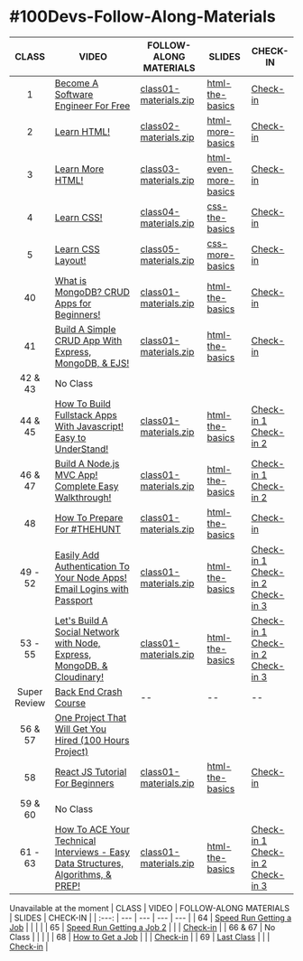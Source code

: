 # #100Devs-Follow-Along-Materials

| CLASS | VIDEO | FOLLOW-ALONG MATERIALS | SLIDES | CHECK-IN |
| :---: | --- | --- | --- | --- | 
| 1 | [Become A Software Engineer For Free](https://youtu.be/o3IIobN4xR0) | [class01-materials.zip](https://drive.google.com/file/d/1rAlGpC-4WmtEJ9-RO6dtHqiiw57PjFth/view) | [html-the-basics](https://slides.com/leonnoel/100devs2-html-the-basics) | [Check-in](https://twitter.com/leonnoel/status/1481030723347746816) |
| 2 | [Learn HTML!](https://youtu.be/eCRbEILXXmE) | [class02-materials.zip](https://drive.google.com/file/d/178XnAGdNHHgF0O1b1zNgTEQpJHGu7RMc/view) | [html-more-basics](https://slides.com/leonnoel/100devs2-html-more-basics) | [Check-in](https://twitter.com/leonnoel/status/1481755548227829764) |
| 3 | [Learn More HTML!](https://youtu.be/rdWM6kUImjE) | [class03-materials.zip](https://drive.google.com/file/d/1jq4KyRu8_-8la9-kPC7MpvEi_RAP8jtn/view) | [html-even-more-basics](https://slides.com/leonnoel/100devs2-html-even-more-basics) | [Check-in](https://twitter.com/leonnoel/status/1483567676626653185) |
| 4 | [Learn CSS!](https://youtu.be/Q1Obtn29twk) | [class04-materials.zip](https://drive.google.com/file/d/1nb5QadNC2Z1x2oqH9zIMZFVbYjarM5Br/view) | [css-the-basics](https://slides.com/leonnoel/100devs2-css-the-basics) | [Check-in](https://twitter.com/leonnoel/status/1484292275064631297) |
| 5 | [Learn CSS Layout!](https://youtu.be/E6Z8cWU_fjI) | [class05-materials.zip](https://drive.google.com/file/d/1bCfEIHVAXuDo_XERIoog1bcuJfIqrgpv/view) | [css-more-basics](https://slides.com/leonnoel/100devs2-css-more-basics) | [Check-in](https://twitter.com/leonnoel/status/1486104346227970050) |
| 40 | [What is MongoDB? CRUD Apps for Beginners!](https://youtu.be/3eafTTnEfMw) | [class01-materials.zip](https://drive.google.com/file/d/1rAlGpC-4WmtEJ9-RO6dtHqiiw57PjFth/view) | [html-the-basics](https://slides.com/leonnoel/100devs2-html-the-basics) | [Check-in](https://twitter.com/leonnoel/status/1534286728218804224) |
| 41 | [Build A Simple CRUD App With Express, MongoDB, & EJS!](https://youtu.be/LHf_STV_rLE) | [class01-materials.zip](https://drive.google.com/file/d/1rAlGpC-4WmtEJ9-RO6dtHqiiw57PjFth/view) | [html-the-basics](https://slides.com/leonnoel/100devs2-html-the-basics) | [Check-in](https://twitter.com/leonnoel/status/1535011532551049216) |
| 42 & 43 | No Class |  |  |  |
| 44 & 45 | [How To Build Fullstack Apps With Javascript! Easy to UnderStand!](https://youtu.be/jZ-kmmgi_d0) | [class01-materials.zip](https://drive.google.com/file/d/1rAlGpC-4WmtEJ9-RO6dtHqiiw57PjFth/view) | [html-the-basics](https://slides.com/leonnoel/100devs2-html-the-basics) | [Check-in 1](https://twitter.com/leonnoel/status/1557117071565000704) <br /> [Check-in 2](https://twitter.com/leonnoel/status/1557841864111230976) |
| 46 & 47 | [Build A Node.js MVC App! Complete Easy Walkthrough!](https://youtu.be/SVX_HMum0n4) | [class01-materials.zip](https://drive.google.com/file/d/1rAlGpC-4WmtEJ9-RO6dtHqiiw57PjFth/view) | [html-the-basics](https://slides.com/leonnoel/100devs2-html-the-basics) | [Check-in 1](https://twitter.com/leonnoel/status/1559654124253196288) <br /> [Check-in 2](https://twitter.com/leonnoel/status/1560378673957482496) |
| 48 | [How To Prepare For #THEHUNT](https://youtu.be/2ObpRuvmT48) | [class01-materials.zip](https://drive.google.com/file/d/1rAlGpC-4WmtEJ9-RO6dtHqiiw57PjFth/view) | [html-the-basics](https://slides.com/leonnoel/100devs2-html-the-basics) | [Check-in](https://twitter.com/leonnoel/status/1562190629513228288) |
| 49 - 52 | [Easily Add Authentication To Your Node Apps! Email Logins with Passport](https://youtu.be/z5UgtXOxEEk) | [class01-materials.zip](https://drive.google.com/file/d/1rAlGpC-4WmtEJ9-RO6dtHqiiw57PjFth/view) | [html-the-basics](https://slides.com/leonnoel/100devs2-html-the-basics) | [Check-in 1](https://twitter.com/leonnoel/status/1564727546385555456) <br /> [Check-in 2](https://twitter.com/leonnoel/status/1565452220727906309) <br /> [Check-in 3](https://twitter.com/leonnoel/status/1567264659186814976)|
| 53 - 55 | [Let's Build A Social Network with Node, Express, MongoDB, & Cloudinary!](https://youtu.be/xsKGlEemTAo) | [class01-materials.zip](https://drive.google.com/file/d/1rAlGpC-4WmtEJ9-RO6dtHqiiw57PjFth/view) | [html-the-basics](https://slides.com/leonnoel/100devs2-html-the-basics) | [Check-in 1](https://twitter.com/leonnoel/status/1567988894712627201) <br /> [Check-in 2](https://twitter.com/leonnoel/status/1569467339028201474) <br /> [Check-in 3](https://twitter.com/leonnoel/status/1570527569166086144) |
| Super Review | [Back End Crash Course](https://youtu.be/JGFS11u1TIQ) | -- | -- | -- |
| 56 & 57 | [One Project That Will Get You Hired (100 Hours Project)](https://youtu.be/zjxo_-wNZHE) |  |  |  |
| 58 | [React JS Tutorial For Beginners](https://youtu.be/edsuuCsiah0) | [class01-materials.zip](https://drive.google.com/file/d/1rAlGpC-4WmtEJ9-RO6dtHqiiw57PjFth/view) | [html-the-basics](https://slides.com/leonnoel/100devs2-html-the-basics) | [Check-in](https://twitter.com/leonnoel/status/1575599063075987457) |
| 59 & 60 | No Class |  |  |  |
| 61 - 63 | [How To ACE Your Technical Interviews - Easy Data Structures, Algorithms, & PREP!](https://youtu.be/FS7UxmzYF_M) | [class01-materials.zip](https://drive.google.com/file/d/1rAlGpC-4WmtEJ9-RO6dtHqiiw57PjFth/view) | [html-the-basics](https://slides.com/leonnoel/100devs2-html-the-basics) | [Check-in 1](https://twitter.com/helloitsrufio/status/1579483421402976256) <br /> [Check-in 2](https://twitter.com/mayanwolfe/status/1580231634271768576) <br /> [Check-in 3](https://twitter.com/BlawblawLaw/status/1582051606614355974) |



Unavailable at the moment
| CLASS | VIDEO | FOLLOW-ALONG MATERIALS | SLIDES | CHECK-IN |
| :---: | --- | --- | --- | --- | 
| 64 | [Speed Run Getting a Job]() |  |  |  |
| 65 | [Speed Run Getting a Job 2]() |  |  | [Check-in](https://twitter.com/leonnoel/status/1588282168127590401) |
| 66 & 67 | No Class |  |  |  |
| 68 | [How to Get a Job]() |  |  | [Check-in](https://twitter.com/leonnoel/status/1481030723347746816) |
| 69 | [Last Class]() |  |  | [Check-in](https://twitter.com/leonnoel/status/1590804107476234240) |
